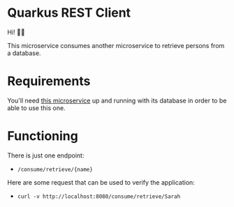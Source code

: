# Quarkus REST Client
Hi! :wave::wave:

This microservice consumes another microservice to retrieve persons from a database.

# Requirements

You'll need [this microservice](https://github.com/JulianToledano/quarkus-hibernate) up and running with its database in order to be able to use this one.

# Functioning

There is just one endpoint:
 * `/consume/retrieve/{name}`

Here are some request that can be used to verify the application:
 * `curl -v http://localhost:8080/consume/retrieve/Sarah`